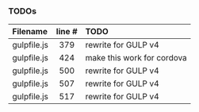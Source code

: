 ### TODOs
| Filename | line # | TODO
|:------|:------:|:------
| gulpfile.js | 379 | rewrite for GULP v4
| gulpfile.js | 424 | make this work for cordova
| gulpfile.js | 500 | rewrite for GULP v4
| gulpfile.js | 507 | rewrite for GULP v4
| gulpfile.js | 517 | rewrite for GULP v4